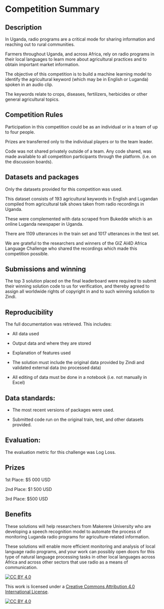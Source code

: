# Competition Summary

## Description

In Uganda, radio programs are a critical mode for sharing information and reaching out to rural communities.

Farmers throughout Uganda, and across Africa, rely on radio programs in their local languages to learn more about agricultural practices and to obtain important market information.

The objective of this competition is to build a machine learning model to identify the agricultural keyword (which may be in English or Luganda) spoken in an audio clip. 

The keywords relate to crops, diseases, fertilizers, herbicides or other general agricultural topics.


## Competition Rules

Participation in this competition could be as an individual or in a team of up to four people.

Prizes are transferred only to the individual players or to the team leader.

Code was not shared privately outside of a team. Any code shared, was made available to all competition participants through the platform. (i.e. on the discussion boards).


## Datasets and packages

Only the datasets provided for this competition was used.

This dataset consists of 193 agricultural keywords in English and Lugandan compiled from agricultural talk shows taken from radio recordings in Uganda. 

These were complemented with data scraped from Bukedde which is an online Luganda newspaper in Uganda.
 
There are 1109 utterances in the train set and 1017 utterances in the test set.

We are grateful to the researchers and winners of the GIZ AI4D Africa Language Challenge who shared the recordings which made this competition possible.

## Submissions and winning

The top 3 solution placed on the final leaderboard were required to submit their winning solution code to us for verification, and thereby agreed to assign all worldwide rights of copyright in and to such winning solution to Zindi.


## Reproducibility

The full documentation was retrieved. This includes:
- All data used

- Output data and where they are stored

- Explanation of features used

- The solution must include the original data provided by Zindi and validated external data (no processed data)

- All editing of data must be done in a notebook (i.e. not manually in Excel)


## Data standards:

- The most recent versions of packages were used.

- Submitted code run on the original train, test, and other datasets provided.


## Evaluation:

The evaluation metric for this challenge was Log Loss.


## Prizes

1st Place: $5 000 USD

2nd Place: $1 500 USD

3rd Place: $500 USD


## Benefits

These solutions will help researchers from Makerere University who are developing a speech recognition model to automate the process of monitoring Luganda radio programs for agriculture-related information.

These solutions will enable more efficient monitoring and analysis of local language radio programs, and your work can possibly open doors for this type of natural language processing tasks in other local languages across Africa and across other sectors that use radio as a means of communication.


[![CC BY 4.0][cc-by-shield]][cc-by]

This work is licensed under a
[Creative Commons Attribution 4.0 International License][cc-by].

[![CC BY 4.0][cc-by-image]][cc-by]

[cc-by]: http://creativecommons.org/licenses/by/4.0/
[cc-by-image]: https://i.creativecommons.org/l/by/4.0/88x31.png
[cc-by-shield]: https://img.shields.io/badge/License-CC%20BY%204.0-lightgrey.svg



